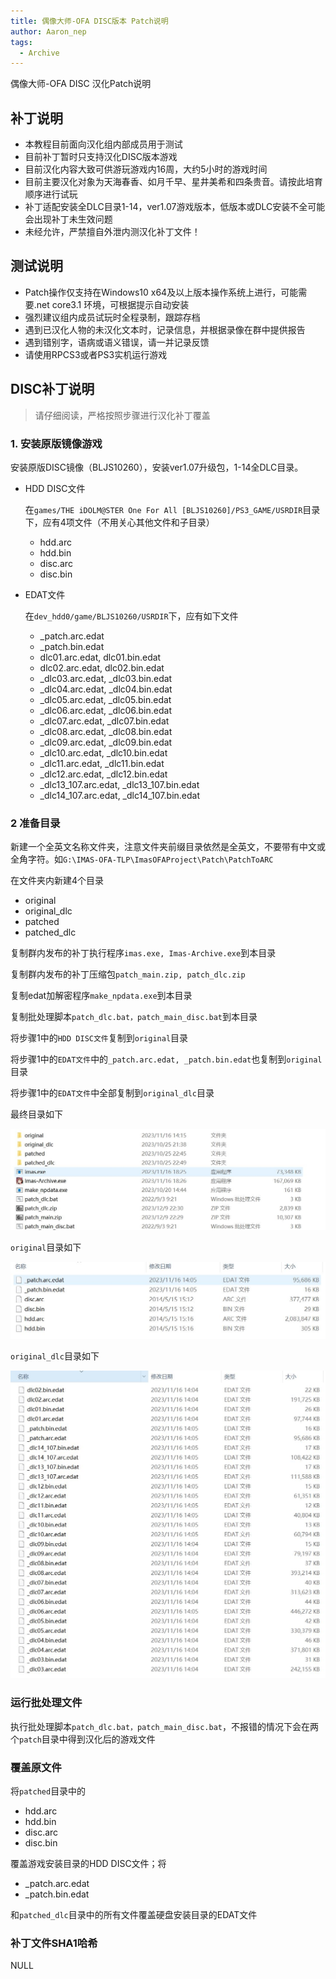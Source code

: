 ```yaml
---
title: 偶像大师-OFA DISC版本 Patch说明
author: Aaron_nep
tags:
  - Archive
---
```


偶像大师-OFA DISC 汉化Patch说明

## 补丁说明

- 本教程目前面向汉化组内部成员用于测试
- 目前补丁暂时只支持汉化DISC版本游戏
- 目前汉化内容大致可供游玩游戏内16周，大约5小时的游戏时间
- 目前主要汉化对象为天海春香、如月千早、星井美希和四条贵音。请按此培育顺序进行试玩
- 补丁适配安装全DLC目录1-14，ver1.07游戏版本，低版本或DLC安装不全可能会出现补丁未生效问题
- 未经允许，严禁擅自外泄内测汉化补丁文件！

## 测试说明

- Patch操作仅支持在Windows10 x64及以上版本操作系统上进行，可能需要.net core3.1 环境，可根据提示自动安装
- 强烈建议组内成员试玩时全程录制，跟踪存档
- 遇到已汉化人物的未汉化文本时，记录信息，并根据录像在群中提供报告
- 遇到错别字，语病或语义错误，请一并记录反馈
- 请使用RPCS3或者PS3实机运行游戏


## DISC补丁说明

> 请仔细阅读，严格按照步骤进行汉化补丁覆盖

### 1. 安装原版镜像游戏

安装原版DISC镜像（BLJS10260），安装ver1.07升级包，1-14全DLC目录。

- HDD DISC文件

  在`games/THE iDOLM@STER One For All [BLJS10260]/PS3_GAME/USRDIR`目录下，应有4项文件（不用关心其他文件和子目录）

  - hdd.arc
  - hdd.bin
  - disc.arc
  - disc.bin

- EDAT文件

    在`dev_hdd0/game/BLJS10260/USRDIR`下，应有如下文件

  - _patch.arc.edat
  - _patch.bin.edat
  - dlc01.arc.edat, dlc01.bin.edat
  - dlc02.arc.edat, dlc02.bin.edat
  - _dlc03.arc.edat, _dlc03.bin.edat
  - _dlc04.arc.edat, _dlc04.bin.edat
  - _dlc05.arc.edat, _dlc05.bin.edat
  - _dlc06.arc.edat, _dlc06.bin.edat
  - _dlc07.arc.edat, _dlc07.bin.edat
  - _dlc08.arc.edat, _dlc08.bin.edat
  - _dlc09.arc.edat, _dlc09.bin.edat
  - _dlc10.arc.edat, _dlc10.bin.edat
  - _dlc11.arc.edat, _dlc11.bin.edat
  - _dlc12.arc.edat, _dlc12.bin.edat
  - _dlc13_107.arc.edat, _dlc13_107.bin.edat
  - _dlc14_107.arc.edat, _dlc14_107.bin.edat

### 2 准备目录

新建一个全英文名称文件夹，注意文件夹前缀目录依然是全英文，不要带有中文或全角字符。如`G:\IMAS-OFA-TLP\ImasOFAProject\Patch\PatchToARC`

在文件夹内新建4个目录

- original
- original_dlc
- patched
- patched_dlc

复制群内发布的补丁执行程序`imas.exe, Imas-Archive.exe`到本目录

复制群内发布的补丁压缩包`patch_main.zip, patch_dlc.zip`

复制edat加解密程序`make_npdata.exe`到本目录

复制批处理脚本`patch_dlc.bat，patch_main_disc.bat`到本目录

将步骤1中的`HDD DISC文件`复制到`original`目录

将步骤1中的`EDAT文件`中的`_patch.arc.edat, _patch.bin.edat`也复制到`original`目录

将步骤1中的`EDAT文件`中全部复制到`original_dlc`目录

 

最终目录如下

![patchtotorial_folderstructure](/images/patchtotorial_folderstructure.jpg)

   

`original`目录如下

![orginal_folder](/images/orginal_folder.jpg)

 

`original_dlc`目录如下

![originaldlc_folder](/images/originaldlc_folder.jpg)

### 运行批处理文件

执行批处理脚本`patch_dlc.bat，patch_main_disc.bat`，不报错的情况下会在两个`patch`目录中得到汉化后的游戏文件



### 覆盖原文件

将`patched`目录中的

- hdd.arc
- hdd.bin
- disc.arc
- disc.bin

覆盖游戏安装目录的HDD DISC文件；将

- _patch.arc.edat
- _patch.bin.edat

和`patched_dlc`目录中的所有文件覆盖硬盘安装目录的EDAT文件




### 补丁文件SHA1哈希

NULL

